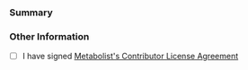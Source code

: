 ### Summary

<!-- Provide a general description of the code changes in your pull
request... were there any bugs you had fixed? If so, mention them. If
these bugs have open GitHub issues, be sure to tag them here as well,
to keep the conversation linked together. -->

### Other Information

<!-- If there's anything else that's important and relevant to your pull
request, mention that information here.

Thanks for contributing to Metatext! -->

- [ ] I have signed [Metabolist's Contributor License Agreement](https://metabolist.org/cla)
